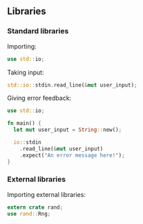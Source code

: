 ## Libraries

### Standard libraries

Importing:

```rust
use std::io;
```

Taking input:

```rust
std::io::stdin.read_line(&mut user_input);
```

Giving error feedback:

```rust
use std::io;

fn main() {
  let mut user_input = String::new();

  io::stdin
    .read_line(&mut user_input)
    .expect("An error message here!");
}
```

### External libraries

Importing external libraries:

```rust
extern crate rand;
use rand::Rng;
```
